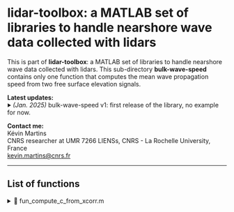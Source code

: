 # lidar-toolbox: a MATLAB set of libraries to handle nearshore wave data collected with lidars

This is part of **lidar-toolbox**: a MATLAB set of libraries to handle nearshore wave data collected with lidars. This sub-directory **bulk-wave-speed** contains only one function that computes the mean wave propagation speed from two free surface elevation signals.

<strong>Latest updates:</strong>  
<sub><sup>:arrow_forward:</sup></sub> *(Jan. 2025)*
bulk-wave-speed v1: first release of the library, no example for now.

<strong>Contact me:</strong>  
Kévin Martins  
CNRS researcher at UMR 7266 LIENSs, CNRS - La Rochelle University, France  
kevin.martins@cnrs.fr

---

## List of functions

<details>
  <summary>📄 fun_compute_c_from_xcorr.m</summary>  
  <br>  

  **Description**:  
  Function computing 'bulk' wave propagation speed from cross-correlation of adjacent surface elevation timeseries. We use spline interpolation to reach sub-timestep resolution. For now, this assumes no NaNs in the provided timeseries so these have to be dealt with elsewhere.

  **Inputs**:  

  | Name      | Type   | Description                                                      |
  |-----------|--------|------------------------------------------------------------------|
  | `zeta_2`  | double | surface elevation timeseries at position 2 [m]                  |
  | `zeta_1`  | double | surface elevation timeseries at position 1 [m]                  |
  | `sf`  | int | sampling frequency [Hz]                 |
  | `dx`  | double | distance between two locations where zeta is provided [m]               |
  | `maxlag`  | double | max lag authorised for cross-correlation analysis [s]                |

  **Outputs**:  
  &nbsp;&nbsp;`c`, mean wave speed [m/s]  
  &nbsp;&nbsp;`lag`, corresponding time lag [s]  

</details>


 
 
